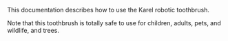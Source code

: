 This documentation describes how to use the Karel robotic toothbrush.

Note that this toothbrush is totally safe to use for children, adults, pets, and wildlife, and trees.
